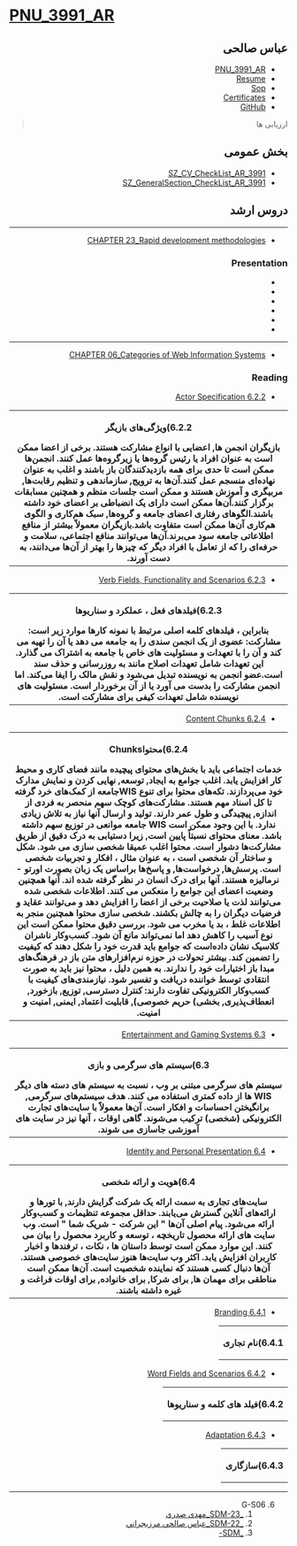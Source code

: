 # [PNU_3991_AR](https://github.com/salehiaccount/PNU_3991_AR)

<div dir="rtl">
    
## عباس صالحی 
- [PNU_3991_AR](https://github.com/salehiaccount/PNU_3991_AR)
- [Resume](https://soheilemail.github.io/ )
- [Sop](https://salehiaccount.github.io/Sop/)
- [Certificates]()
- [GitHub](https://github.com/salehiaccount)
    
> ارزیابی ها
##  بخش عمومی
- [SZ_CV_CheckList_AR_3991]()
- [SZ_GeneralSection_CheckList_AR_3991]()

## دروس ارشد
------------------
- [CHAPTER 23_Rapid development methodologies]() 

### Presentation

- []()
- []()
- []()
- []()
- []()
- []()

----------------------------------------
- [CHAPTER 06_Categories of Web Information Systems]()

### Reading

- [6.2.2 Actor Specification]()

<table style="width:100%">
  <tr>
  <th >
 <p>6.2.2)ویژگی‌های بازیگر</p>
    بازیگران انجمن ها, اعضایی با انواع مشارکت هستند. برخی از اعضا ممکن است به عنوان افراد یا رئیس گروه‌ها یا زیرگروه‌ها عمل کنند. انجمن‌ها ممکن است تا حدی برای همه بازدیدکنندگان باز باشند و اغلب به عنوان نهاده‌ای منسجم عمل کنند.آن‌ها به ترویج, سازماندهی و تنظیم رقابت‌ها, مربیگری و آموزش هستند و ممکن است جلسات منظم و همچنین مسابقات برگزار کنند.آن‌ها ممکن است دارای یک انضباطی بر اعضای خود داشته باشند.الگوهای رفتاری اعضای جامعه و گروه‌ها, سبک هم‌کاری و الگوی هم‌کاری آن‌ها ممکن است متفاوت باشد.بازیگران معمولاً بیشتر از منافع اطلاعاتی جامعه سود می‌برند.آن‌ها می‌توانند منافع اجتماعی، سلامت و حرفه‌ای را که از تعامل با افراد دیگر که چیزها را بهتر از آن‌ها می‌دانند، به دست آورند.
</th >
  </tr>
   </table>
   
- [6.2.3 Verb Fields, Functionality and Scenarios]()

<table style="width:100%">
  <tr>
  <th >
 <p>6.2.3)فیلدهای فعل ، عملکرد و سناریوها</p>
    بنابراین ، فیلدهای کلمه اصلی مرتبط با نمونه کارها موارد زیر است: مشارکت: عضوی از یک انجمن سندی را به جامعه می دهد یا آن را تهیه می کند و آن را با تعهدات و مسئولیت های خاص با جامعه به اشتراک می گذارد. این تعهدات شامل تعهدات اصلاح مانند به روزرسانی و حذف سند است.عضو انجمن به نویسنده تبدیل می‌شود و نقش مالک را ایفا می‌کند. اما انجمن مشارکت را بدست می آورد یا از آن برخوردار است. مسئولیت های نویسنده شامل تعهدات کیفی برای مشارکت است.
</th >
  </tr>
   </table>

- [6.2.4 Content Chunks]()

<table style="width:100%">
  <tr>
  <th >
 <p>6.2.4)محتواChunks</p>
      خدمات اجتماعی باید با بخش‌های محتوای پیچیده مانند فضای کاری و محیط کار افزایش یابد. اغلب جوامع به ایجاد, توسعه, نهایی کردن و نمایش مدارک خود می‌پردازند. تکه‌های محتوا برای تنوع WISجامعه از کمک‌های خرد گرفته تا کل اسناد مهم هستند. مشارکت‌های کوچک سهم منحصر به فردی از اندازه, پیچیدگی و طول عمر دارند. تولید و ارسال آنها نیاز به تلاش زیادی ندارد. با این وجود ممکن است WIS جامعه موانعی در توزیع سهم داشته باشد. معنای محتوای نسبتاً پایین است, زیرا دستیابی به درک دقیق از طریق مشارکت‌ها دشوار است. محتوا اغلب عمیقا شخصی سازی می شود. شکل و ساختار آن شخصی است ، به عنوان مثال ، افکار و تجربیات شخصی است. پرسش‌ها, درخواست‌ها, و پاسخ‌ها براساس یک زبان بصورت اورتو - نرمالیزه هستند. آنها برای درک انسان در نظر گرفته شده اند. آنها همچنین وضعیت اعضای این جوامع را منعکس می کنند. اطلاعات شخصی شده می‌توانند لذت یا صلاحیت برخی از اعضا را افزایش دهد و می‌توانند عقاید و فرضیات دیگران را به چالش بکشند. شخصی سازی محتوا همچنین منجر به اطلاعات غلط ، بد یا مخرب می شود. بررسی دقیق محتوا ممکن است این نوع آسیب را کاهش دهد اما نمی‌تواند مانع آن شود. کسب‌وکار ناشران کلاسیک نشان داده‌است که جوامع باید قدرت خود را شکل دهند که کیفیت را تضمین کند. بیشتر تحولات در حوزه نرم‌افزارهای متن باز در فرهنگ‌های مبدا باز اختیارات خود را ندارند. به همین دلیل ، محتوا نیز باید به صورت انتقادی توسط خواننده دریافت و تفسیر شود. نیازمندی‌های کیفیت با کسب‌وکار الکترونیکی تفاوت دارند: کنترل دسترسی, توزیع, بازخورد, انعطاف‌پذیری, بخشی) حریم خصوصی), قابلیت اعتماد, ایمنی, امنیت و امنیت.
</th >
  </tr>
   </table>

- [6.3 Entertainment and Gaming Systems]()

<table style="width:100%">
  <tr>
  <th >
 <p>6.3)سیستم های سرگرمی و بازی</p>
      سیستم های سرگرمی مبتنی بر وب ، نسبت به سیستم های دسته های دیگر WIS ها از داده کمتری استفاده می کنند. هدف سیستم‌های سرگرمی, برانگیختن احساسات و افکار است. آن‌ها معمولاً با سایت‌های تجارت الکترونیکی (شخصی) ترکیب می‌شوند. گاهی اوقات ، آنها نیز در سایت های آموزشی جاسازی می شوند.
</th >
  </tr>
   </table>

- [6.4 Identity and Personal Presentation]()

<table style="width:100%">
  <tr>
  <th >
 <p>6.4)هویت و ارائه شخصی</p>
      سایت‌های تجاری به سمت ارائه یک شرکت گرایش دارند, با تورها و ارائه‌های آنلاین گسترش می‌یابند. حداقل مجموعه تنظیمات و کسب‌وکار ارائه می‌شود. پیام اصلی آن‌ها " این شرکت - شریک شما " است. وب سایت های ارائه محصول تاریخچه ، توسعه و کاربرد محصول را بیان می کنند. این موارد ممکن است توسط داستان ها ، نکات ، ترفندها و اخبار کاربران افزایش یابد. اکثر وب سایت‌ها هنوز سایت‌های خصوصی هستند. آن‌ها دنبال کسی هستند که نماینده شخصیت است. آن‌ها ممکن است مناطقی برای مهمان ها, برای شرکا, برای خانواده, برای اوقات فراغت و غیره داشته باشند.
</th >
  </tr>
   </table>

- [6.4.1 Branding]()

<table style="width:100%">
  <tr>
  <th >
 <p>6.4.1)نام تجاری</p>
</th >
  </tr>
   </table>

- [6.4.2 Word Fields and Scenarios]()

<table style="width:100%">
  <tr>
  <th >
 <p>6.4.2)فیلد های کلمه و سناریوها </p>
</th >
  </tr>
   </table>

- [6.4.3 Adaptation]()

<table style="width:100%">
  <tr>
  <th >
 <p>6.4.3)سازگاری</p>
</th >
  </tr>
   </table>

-------------------
6. G-S06
    1. [_SDM-23_مهدي صدري](https://github.com/AliRazavi-edu/PNU_3991/tree/master/_MSc/SoftwareDevelopmentMethodologies/1115282_01/23_%D9%85%D9%87%D8%AF%D9%8A%20%D8%B5%D8%AF%D8%B1%D9%8A)    
    1. [_SDM-22_عباس صالحي مرزيجراني](https://github.com/AliRazavi-edu/PNU_3991/tree/master/_MSc/SoftwareDevelopmentMethodologies/1115282_01/22_%D8%B9%D8%A8%D8%A7%D8%B3%20%D8%B5%D8%A7%D9%84%D8%AD%D9%8A%20%D9%85%D8%B1%D8%B2%D9%8A%D8%AC%D8%B1%D8%A7%D9%86%D9%8A)    
    1. [_SDM-]()
</div>
